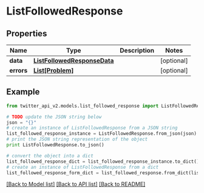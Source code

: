 # ListFollowedResponse


## Properties
Name | Type | Description | Notes
------------ | ------------- | ------------- | -------------
**data** | [**ListFollowedResponseData**](ListFollowedResponseData.md) |  | [optional] 
**errors** | [**List[Problem]**](Problem.md) |  | [optional] 

## Example

```python
from twitter_api_v2.models.list_followed_response import ListFollowedResponse

# TODO update the JSON string below
json = "{}"
# create an instance of ListFollowedResponse from a JSON string
list_followed_response_instance = ListFollowedResponse.from_json(json)
# print the JSON string representation of the object
print ListFollowedResponse.to_json()

# convert the object into a dict
list_followed_response_dict = list_followed_response_instance.to_dict()
# create an instance of ListFollowedResponse from a dict
list_followed_response_form_dict = list_followed_response.from_dict(list_followed_response_dict)
```
[[Back to Model list]](../README.md#documentation-for-models) [[Back to API list]](../README.md#documentation-for-api-endpoints) [[Back to README]](../README.md)


